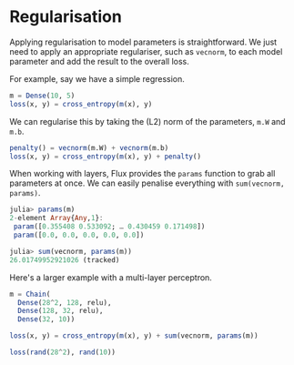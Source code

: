 # Regularisation

Applying regularisation to model parameters is straightforward. We just need to
apply an appropriate regulariser, such as `vecnorm`, to each model parameter and
add the result to the overall loss.

For example, say we have a simple regression.

```julia
m = Dense(10, 5)
loss(x, y) = cross_entropy(m(x), y)
```

We can regularise this by taking the (L2) norm of the parameters, `m.W` and `m.b`.

```julia
penalty() = vecnorm(m.W) + vecnorm(m.b)
loss(x, y) = cross_entropy(m(x), y) + penalty()
```

When working with layers, Flux provides the `params` function to grab all
parameters at once. We can easily penalise everything with `sum(vecnorm, params)`.

```julia
julia> params(m)
2-element Array{Any,1}:
 param([0.355408 0.533092; … 0.430459 0.171498])
 param([0.0, 0.0, 0.0, 0.0, 0.0])

julia> sum(vecnorm, params(m))
26.01749952921026 (tracked)
```

Here's a larger example with a multi-layer perceptron.

```julia
m = Chain(
  Dense(28^2, 128, relu),
  Dense(128, 32, relu),
  Dense(32, 10))

loss(x, y) = cross_entropy(m(x), y) + sum(vecnorm, params(m))

loss(rand(28^2), rand(10))
```
